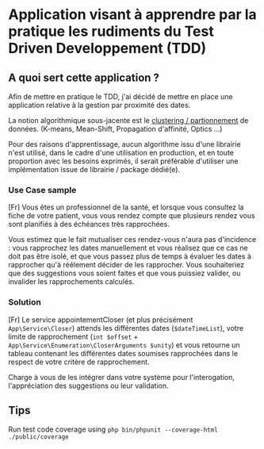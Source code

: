 # Application visant à apprendre par la pratique les rudiments du Test Driven Developpement (TDD)

## A quoi sert cette application ?
Afin de mettre en pratique le TDD, j'ai décidé de mettre en place une application relative à la gestion par proximité des dates.

La notion algorithmique sous-jacente est le [clustering / partionnement](https://www.actuia.com/faq/quest-ce-que-le-clustering-et-comment-le-mettre-en-oeuvre/) de données. (K-means, Mean-Shift, Propagation d'affinité, Optics ...)

Pour des raisons d'apprentissage, aucun algorithme issu d'une librairie n'est utilisé, dans le cadre d'une utilisation en production, et en toute proportion avec les besoins exprimés, il serait préférable d'utiliser une implémentation issue de librairie / package dédié(e).

### Use Case sample
[Fr]
Vous êtes un professionnel de la santé, et lorsque vous consultez la fiche de votre patient, vous vous rendez compte que plusieurs rendez vous sont planifiés à des échéances très rapprochées.

Vous estimez que le fait mutualiser ces rendez-vous n'aura pas d'incidence :
vous rapprochez les dates manuellement et vous réalisez que ce cas ne doit pas être isolé, et que vous passez plus de temps à évaluer les dates à rapprocher qu'à réélement décider de les rapprocher. Vous souhaiteriez que des suggestions vous soient faites et que vous puissiez valider, ou invalider les rapprochements calculés.

### Solution 

[Fr] Le service appointementCloser (et plus précisément `App\Service\Closer`) attends les différentes dates (`$dateTimeList`), votre limite de rapprochement (`int $offset` + `App\Service\Enumeration\CloserArguments $unity`) et vous retourne un tableau contenant les différentes dates soumises rapprochées dans le respect de votre critère de rapprochement.

Charge à vous de les intégrer dans votre système pour l'interogation, l'appréciation des suggestions ou leur validation.


## Tips
Run test code coverage using `php bin/phpunit --coverage-html ./public/coverage`
